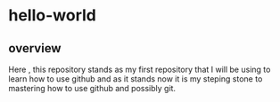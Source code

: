 # hello-world
## overview
Here , this repository stands as my first repository that I will be using to  learn how to use github and as it stands now it is my steping stone to mastering how to use github and possibly git.
